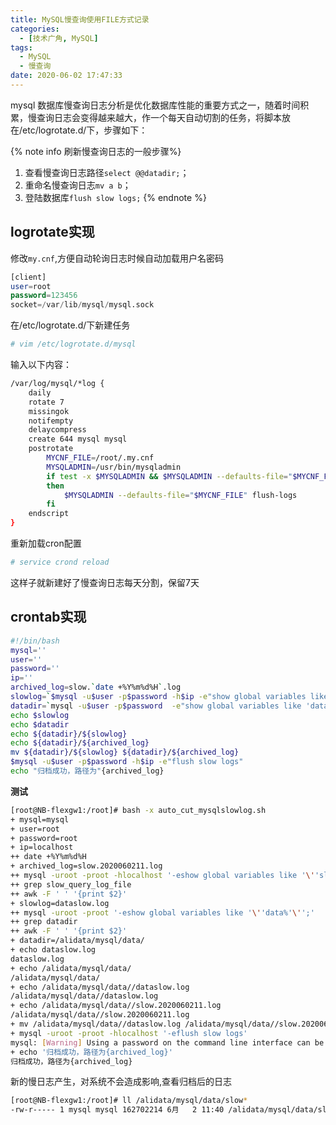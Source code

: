 ```yaml
---
title: MySQL慢查询使用FILE方式记录
categories:
  - [技术广角, MySQL]
tags:
  - MySQL
  - 慢查询
date: 2020-06-02 17:47:33
---
```


mysql 数据库慢查询日志分析是优化数据库性能的重要方式之一，随着时间积累，慢查询日志会变得越来越大，作一个每天自动切割的任务，将脚本放在/etc/logrotate.d/下，步骤如下：

{% note info 刷新慢查询日志的一般步骤%}

1. 查看慢查询日志路径`select @@datadir;`；
2. 重命名慢查询日志`mv a b`；
3. 登陆数据库`flush slow logs;`
   {% endnote %}

## logrotate实现

修改`my.cnf`,方便自动轮询日志时候自动加载用户名密码

```sql
[client]
user=root
password=123456
socket=/var/lib/mysql/mysql.sock
```

在/etc/logrotate.d/下新建任务

```bash
# vim /etc/logrotate.d/mysql
```

输入以下内容：

```bash
/var/log/mysql/*log {
    daily
    rotate 7
    missingok
    notifempty
    delaycompress
    create 644 mysql mysql
    postrotate
        MYCNF_FILE=/root/.my.cnf
        MYSQLADMIN=/usr/bin/mysqladmin
        if test -x $MYSQLADMIN && $MYSQLADMIN --defaults-file="$MYCNF_FILE" ping >/dev/null
        then
            $MYSQLADMIN --defaults-file="$MYCNF_FILE" flush-logs
        fi
    endscript
}
```

重新加载cron配置

```bash
# service crond reload
```

这样子就新建好了慢查询日志每天分割，保留7天

## crontab实现

```bash
#!/bin/bash
mysql=''
user=''
password=''
ip=''
archived_log=slow.`date +%Y%m%d%H`.log
slowlog=`$mysql -u$user -p$password -h$ip -e"show global variables like 'slow%';" 2> /dev/null | grep 'slow_query_log_file' | awk -F ' ' {'print $2'}`
datadir=`mysql -u$user -p$password  -e"show global variables like 'data%';" 2> /dev/null | grep datadir |  awk -F ' ' {'print $2'}`
echo $slowlog
echo $datadir
echo ${datadir}/${slowlog}
echo ${datadir}/${archived_log}
mv ${datadir}/${slowlog} ${datadir}/${archived_log}
$mysql -u$user -p$password -h$ip -e"flush slow logs"
echo "归档成功，路径为"{archived_log}
```

**测试**

```bash
[root@NB-flexgw1:/root]# bash -x auto_cut_mysqlslowlog.sh
+ mysql=mysql
+ user=root
+ password=root
+ ip=localhost
++ date +%Y%m%d%H
+ archived_log=slow.2020060211.log
++ mysql -uroot -proot -hlocalhost '-eshow global variables like '\''slow%'\'';'
++ grep slow_query_log_file
++ awk -F ' ' '{print $2}'
+ slowlog=dataslow.log
++ mysql -uroot -proot '-eshow global variables like '\''data%'\'';'
++ grep datadir
++ awk -F ' ' '{print $2}'
+ datadir=/alidata/mysql/data/
+ echo dataslow.log
dataslow.log
+ echo /alidata/mysql/data/
/alidata/mysql/data/
+ echo /alidata/mysql/data//dataslow.log
/alidata/mysql/data//dataslow.log
+ echo /alidata/mysql/data//slow.2020060211.log
/alidata/mysql/data//slow.2020060211.log
+ mv /alidata/mysql/data//dataslow.log /alidata/mysql/data//slow.2020060211.log
+ mysql -uroot -proot -hlocalhost '-eflush slow logs'
mysql: [Warning] Using a password on the command line interface can be insecure.
+ echo '归档成功，路径为{archived_log}'
归档成功，路径为{archived_log}
```

新的慢日志产生，对系统不会造成影响,查看归档后的日志

```bash
[root@NB-flexgw1:/root]# ll /alidata/mysql/data/slow*
-rw-r----- 1 mysql mysql 162702214 6月   2 11:40 /alidata/mysql/data/slow.2020060211.log
```

